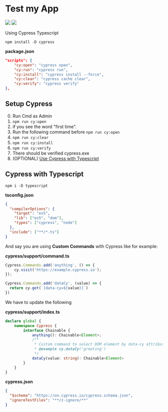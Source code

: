 # Test my App

<p>
  <img src="https://img.shields.io/badge/-cypress-lightblue"/>
  <img src="https://img.shields.io/badge/-typescript-blue"/>
</p>

Using Cypress Typescript

```
npm install -D cypress
```

**package.json**

```json
"scripts": {
    "cy:open": "cypress open",
    "cy:run": "cypress run",
    "cy:install": "cypress install --force",
    "cy:clear": "cypress cache clear",
    "cy:verify": "cypress verify"
},
```

## Setup Cypress

0. Run Cmd as Admin
1. `npm run cy:open`
2. if you see the word "first time".
3. Run the following command before `npm run cy:open`
4. `npm run cy:clear`
5. `npm run cy:install`
6. `npm run cy:verify`
7. There should be verified cypress.exe
8. (OPTIONAL) [Use Cypress with Typescript](#cypress-with-typescript)

## Cypress with Typescript

```
npm i -D typescript
```

**tsconfig.json**

```json
{
  "compilerOptions": {
    "target": "es5",
    "lib": ["es5", "dom"],
    "types": ["cypress", "node"]
  },
  "include": ["**/*.ts"]
}
```

And say you are using **Custom Commands** with Cypress like for example:

**cypress/support/command.ts**

```ts
Cypress.Commands.add('anything', () => {
    cy.visit('https://example.cypress.io');
});

Cypress.Commands.add('dataCy', (value) => {
  return cy.get(`[data-cy=${value}]`)
})
```

We have to update the following

**cypress/support/index.ts**

```ts
declare global {
    namespace Cypress {
        interface Chainable {
            anything(): Chainable<Element>;
            /**
             * Custom command to select DOM element by data-cy attribute.
             * @example cy.dataCy('greeting')
             */
            dataCy(value: string): Chainable<Element>
        }
    }
}
```

**cypress.json**

```json
{
  "$schema": "https://on.cypress.io/cypress.schema.json",
  "ignoreTestFiles": "**/z-ignore/**"
}
```
